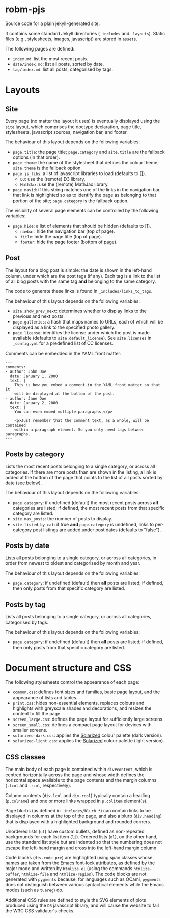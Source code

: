# robm-pjs

Source code for a plain jekyll-generated site.

It contains some standard Jekyll directories (`_includes` and `_layouts`).
Static files (e.g., stylesheets, images, javascript) are stored in `assets`.

The following pages are defined:

- `index.md`: list the most recent posts.
- `date/index.md`: list all posts, sorted by date.
- `tag/index.md`: list all posts, categorised by tags.

# Layouts

## Site

Every page (no matter the layout it uses) is eventually displayed using the
`site` layout, which comprises the doctype declaration, page title,
stylesheets, javascript sources, navigation bar, and footer.

The behaviour of this layout depends on the following variables:

- `page.title`: the page title; `page.category` and `site.title` are the
  fallback options (in that order).
- `page.theme`: the name of the stylesheet that defines the colour theme;
  `site.theme` is the fallback option.
- `page.js_libs`: a list of javascript libraries to load (defaults to []).
   - `D3`: use the (remote) D3 library.
   - `MathJax`: use the (remote) MathJax library.
- `page.navid`: if this string matches one of the links in the navigation
  bar, that link is highlighted so as to identify the page as belonging to
  that portion of the site; `page.category` is the fallback option.

The visibility of several page elements can be controlled by the following
variables:

- `page.hide`: a list of elements that should be hidden (defaults to []).
  - `navbar`: hide the navigation bar (top of page).
  - `title`: hide the page title (top of page).
  - `footer`: hide the page footer (bottom of page).

## Post

The layout for a blog post is simple: the date is shown in the left-hand
column, under which are the post tags (if any).
Each tag is a link to the list of all blog posts with the same tag **and**
belonging to the same category.

The code to generate these links is found in `_includes/links_to_tags`.

The behaviour of this layout depends on the following variables:

- `site.show_prev_next`: determines whether to display links to the previous
  and next posts.
- `page.galleries`: a hash that maps names to URLs, each of which will be
  displayed as a link to the specified photo gallery.
- `page.license`: identifies the license under which the post is made
  available (defaults to `site.default_license`).
  See `site.licenses` in `_config.yml` for a predefined list of CC
  licenses.

Comments can be embedded in the YAML front matter:

    ---
    comments:
    - author: John Doe
      date: January 1, 2000
      text: |
        This is how you embed a comment in the YAML front matter so that it
        will be displayed at the bottom of the post.
    - author: Jane Doe
      date: January 2, 2000
      text: |
        You can even embed multiple paragraphs.</p>

        <p>Just remember that the comment text, as a whole, will be contained
        within a paragraph element. So you only need tags between paragraphs.
    ---

## Posts by category

Lists the most recent posts belonging to a single category, or across all
categories.
If there are more posts than are shown in the listing, a link is added at the
bottom of the page that points to the list of all posts sorted by date (see
below).

The behaviour of this layout depends on the following variables:

- `page.category`: if undefined (default) the most recent posts across
  **all** categories are listed; if defined, the most recent posts from that
  specific category are listed.
- `site.max_posts`: the number of posts to display.
- `site.listed_by_cat`: if true **and** `page.category` is undefined, links to
  per-category post listings are added under post dates (defaults to "false").

## Posts by date

Lists all posts belonging to a single category, or across all categories,
in order from newest to oldest and categorised by month and year.

The behaviour of this layout depends on the following variables:

- `page.category`: if undefined (default) then **all** posts  are listed; if
  defined, then only posts from that specific category are listed.

## Posts by tag

Lists all posts belonging to a single category, or across all categories,
categorised by tags.

The behaviour of this layout depends on the following variables:

- `page.category`: if undefined (default) then **all** posts  are listed; if
  defined, then only posts from that specific category are listed.

# Document structure and CSS

The following stylesheets control the appearance of each page:

- `common.css`: defines font sizes and families, basic page layout, and the
  appearance of lists and tables.
- `print.css`: hides non-essential elements, replaces colours and highlights
  with greyscale shades and decorations, and resizes the content to fill the
  page.
- `screen_large.css`: defines the page layout for sufficiently large screens.
- `screen_small.css`: defines a compact page layout for devices with smaller
  screens.
- `solarized-dark.css`: applies the
  [Solarized](http://www.ethanschoonover.com/solarized) colour palette (dark
  version).
- `solarized-light.css`: applies the
  [Solarized](http://www.ethanschoonover.com/solarized) colour palette (light
  version).

## CSS classes

The main body of each page is contained within `div#content`, which is centred
horizontally across the page and whose width defines the horizontal space
available to the page contents and the margin columns (`.lcol` and `.rcol`,
respectively).

Column contents (`div.lcol` and `div.rcol`) typically contain a heading
(`p.colname`) and one or more links wrapped in `p.colitem` element(s).

Page blurbs (as defined in `_includes/blurb_*`) can contain links to be
displayed in columns at the top of the page, and also a blurb (`div.heading`)
that is displayed with a highlighted background and rounded corners.

Unordered lists (`ul`) have custom bullets, defined as non-repeated
backgrounds for each list item (`li`).
Ordered lists (`ol`), on the other hand, use the standard list style but are
indented so that the numbering does not escape the left-hand margin and cross
into the left-hand margin column.

Code blocks (`div.code pre`) are highlighted using span classes whose names
are taken from the Emacs font-lock attributes, as defined by the major mode
and written by `htmlize.el` (using the commands `htmlize-buffer`,
`htmlize-file` and `htmlize-region`).
The code blocks are not generated with `pygments` because, for languages such
as OCaml, `pygments` does not distinguish between various syntactical elements
while the Emacs modes (such as `tuareg`) do.

Additional CSS rules are defined to style the SVG elements of plots produced
using the `D3` javascript library, and will cause the website to fail the W3C
CSS validator's checks.
